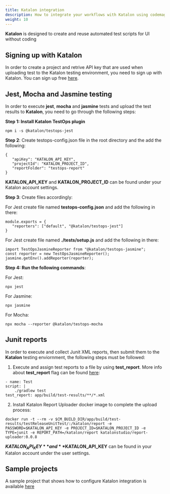 ```yaml
---
title: Katalon integration
description: How to integrate your workflows with Katalon using codemagic.yaml
weight: 10
---
```


**Katalon** is designed to create and reuse automated test scripts for UI without coding

## Signing up with Katalon

In order to create a project and retrive API key that are used when uploading test to the Katalon testing environment, you need to sign up with Katalon. You can sign up free [here](https://katalon.com/).


## Jest, Mocha and Jasmine testing

In order to execute **jest**, **mocha** and **jasmine** tests and upload the test results to **Katalon**, you need to go through the following steps:

**Step 1: Install Katalon TestOps plugin**

```
npm i -s @katalon/testops-jest
```
**Step 2**: Create testops-config.json file in the root directory and the add the following:

```
{
   "apiKey": "KATALON_API_KEY",
   "projectId": "KATALON_PROJECT_ID",
   "reportFolder": "testops-report"
}
```

**KATALON_API_KEY** and **KATALON_PROJECT_ID** can be found under your Katalon account settings.

**Step 3**: Create files accordingly:

For Jest create file named **testops-config.json** and add the following in there:

```
module.exports = {
   "reporters": ["default", "@katalon/testops-jest"]
}
```

For Jest create file named **./tests/setup.js** and add the following in there:

```
import TestOpsJasmineReporter from "@katalon/testops-jasmine";
const reporter = new TestOpsJasmineReporter();
jasmine.getEnv().addReporter(reporter);
```



**Step 4: Run the following commands**:

For Jest:

```
npx jest
```

For Jasmine:

```
npx jasmine
```

For Mocha:

```
npx mocha --reporter @katalon/testops-mocha
```


## Junit reports

In order to execute and collect Junit XML reports, then submit them to the **Katalon** testing enviornment, the following steps must be followed:

1. Execute and assign test reports to a file by using **test_report**. More info about **test_report** flag can be found [here](../yaml-testing/testing/):
 ```
- name: Test
 script: |
     ./gradlew test
 test_report: app/build/test-results/**/*.xml
 ```
 2. Install Katalon Report Uploader docker image to complete the upload process:
 ```
 docker run -t --rm -v $CM_BUILD_DIR/app/build/test-results/testReleaseUnitTest/:/katalon/report -e PASSWORD=$KATALON_API_KEY -e PROJECT_ID=$KATALON_PROJECT_ID -e TYPE=junit -e REPORT_PATH=/katalon/report katalonstudio/report-uploader:0.0.8
 ```

 **$KATALON_API_KEY** and **$KATALON_API_KEY** can be found in your Katalon account under the user settings.

## Sample projects

A sample project that shows how to configure Katalon integration is available [here](https://github.com/codemagic-ci-cd/codemagic-sample-projects/tree/main/integrations/katalon_integration_demo_project)
